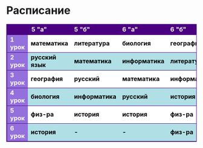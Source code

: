 <!DOCTYPE html>
<html>
<h1>Расписание</h1>
<table style="border: 1px solid Indigo; border-collapse: collapse">
  <tr style="border: 1px solid Indigo">
    <td colspan="2"  style="text-align: center; background-color: Indigo; color: white; font-weight: bold;"> 5 "а"</td>
    <td style="background-color: Indigo; color: white; font-weight: bold;"> 5 "б"</td>
    <td style="background-color: Indigo; color: white; font-weight: bold;"> 6 "а"</td>
    <td style="background-color: Indigo; color: white; font-weight: bold;" >6 "б"</td>
  </tr>
   <tr style="border: 1px solid Indigo">
    <td style="background-color: MediumPurple; color: white; font-weight: bold;">1 урок</td>
     <td style="background-color: white; color: black; font-weight: bold;"> математика</td>
    <td style="background-color: white; color: black; font-weight: bold;">литература </td>
    <td style="background-color: white; color: black; font-weight: bold;">биология</td>
    <td style="background-color: white; color: black; font-weight: bold;">география</td>
  </tr>
  <tr style="border: 1px solid Indigo">
    <td style="background-color: MediumPurple; color: white; font-weight: bold;">2 урок</td>
    <td style="background-color: PowderBlue; color: black; font-weight: bold;">русский язык </td>
    <td style="background-color: PowderBlue; color: black; font-weight: bold;">математика </td>
    <td style="background-color: PowderBlue; color: black; font-weight: bold;">информатика</td>
    <td style="background-color: PowderBlue; color: black; font-weight: bold;">литература</td>
  </tr>
  <tr style="border: 1px solid Indigo">
    <td style="background-color: MediumPurple; color: white; font-weight: bold;">3 урок</td>
    <td style="background-color: white; color: black; font-weight: bold;">география</td>
    <td style="background-color: white; color: black; font-weight: bold;">русский </td>
    <td style="background-color: white; color: black; font-weight: bold;">математика</td>
    <td style="background-color: white; color: black; font-weight: bold;">информатика</td>
  </tr>
  <tr style="border: 1px solid Indigo">
    <td style="background-color: MediumPurple; color: white; font-weight: bold;">4 урок</td>
    <td style="background-color: PowderBlue; color: black; font-weight: bold;">биология</td>
    <td style="background-color: PowderBlue; color: black; font-weight: bold;">информатика </td>
    <td style="background-color: PowderBlue; color: black; font-weight: bold;">русский</td>
    <td style="background-color: PowderBlue; color: black; font-weight: bold;">история</td>
  </tr>
  <tr style="border: 1px solid Indigo">
    <td style="background-color: MediumPurple; color: white; font-weight: bold;">5 урок</td>
    <td style="background-color: white; color: black; font-weight: bold;"> физ-ра</td>
    <td style="background-color: white; color: black; font-weight: bold;">история </td>
    <td style="background-color: white; color: black; font-weight: bold;">история </td>
    <td style="background-color: white; color: black; font-weight: bold;">физ-ра</td>

  </tr>
  <tr style="border: 1px solid Indigo">
    <td style="background-color: MediumPurple; color: white; font-weight: bold;">6 урок</td>
    <td style="background-color: PowderBlue; color: black; font-weight: bold;">история</td>
    <td style="background-color: PowderBlue; color: black; font-weight: bold;">- </td>
    <td style="background-color: PowderBlue; color: black; font-weight: bold;">-</td>
    <td style="background-color: PowderBlue; color: black; font-weight: bold;">физ-ра</td>
  </tr>
  </table>
</html>
